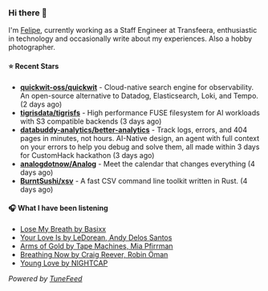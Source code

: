 ### Hi there 👋

I'm [Felipe](https://felipevm.com), currently working as a Staff Engineer at Transfeera, enthusiastic in technology and occasionally write about my experiences. Also a hobby photographer.

#### ⭐ Recent Stars
- **[quickwit-oss/quickwit](https://github.com/quickwit-oss/quickwit)** - Cloud-native search engine for observability. An open-source alternative to Datadog, Elasticsearch, Loki, and Tempo. (2 days ago)
- **[tigrisdata/tigrisfs](https://github.com/tigrisdata/tigrisfs)** - High performance FUSE filesystem for AI workloads with S3 compatible backends (3 days ago)
- **[databuddy-analytics/better-analytics](https://github.com/databuddy-analytics/better-analytics)** - Track logs, errors, and 404 pages in minutes, not hours. AI-Native design, an agent with full context on your errors to help you debug and solve them, all made within 3 days for CustomHack hackathon (3 days ago)
- **[analogdotnow/Analog](https://github.com/analogdotnow/Analog)** - Meet the calendar that changes everything (4 days ago)
- **[BurntSushi/xsv](https://github.com/BurntSushi/xsv)** - A fast CSV command line toolkit written in Rust. (4 days ago)

#### 🎧 What I have been listening
- [Lose My Breath by Basixx](https://open.spotify.com/track/5UskPNAI4yTHFk6b38K4WX)
- [Your Love Is by LeDorean, Andy Delos Santos](https://open.spotify.com/track/2rkUnQz4oEKW3RPwuWP5dJ)
- [Arms of Gold by Tape Machines, Mia Pfirrman](https://open.spotify.com/track/0QIwoAemWa2xlBIhTBAVns)
- [Breathing Now by Craig Reever, Robin Öman](https://open.spotify.com/track/5mefcaGbpc9yNcQQVQuAm9)
- [Young Love by NIGHTCAP](https://open.spotify.com/track/5RABFnMx5HkKewLxMRfUfk)

_Powered by [TuneFeed](https://tunefeed.app?ref=github.com)_
